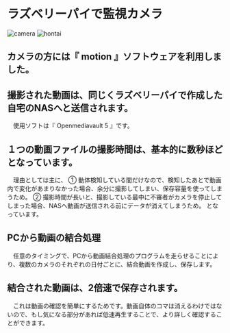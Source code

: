 # ラズベリーパイで監視カメラ


![camera](https://user-images.githubusercontent.com/103634835/164973752-6fb1abd7-8e85-4cdb-8ca7-96a9f2c53b93.jpg)
![hontai](https://user-images.githubusercontent.com/103634835/164973754-718e5637-1113-40c9-9683-665bd606311a.jpg)


## カメラの方には『 motion 』ソフトウェアを利用しました。

## 撮影された動画は、同じくラズベリーパイで作成した自宅のNASへと送信されます。
　使用ソフトは『 Openmediavault 5 』です。

## １つの動画ファイルの撮影時間は、基本的に数秒ほどとなっています。

　理由としては主に、
① 動体検知している間だけなので、検知したあとで動画内で変化があまりなかった場合、余分に撮影してしまい、保存容量を使ってしまうため。
② 撮影時間が長いと、撮影している最中に不審者がカメラを停止してしまった場合、NASへ動画が送信される前にデータが消えてしまうため。
となっています。

## PCから動画の結合処理
　任意のタイミングで、PCから動画結合処理のプログラムを走らせることにより、複数のカメラのそれぞれの日付ごとに、結合動画を作成し、保存します。

## 結合された動画は、2倍速で保存されます。
　これは動画の確認を簡単にするためです。動画自体のコマは消えるわけではないので、もし気になる部分があれば低速再生することで、より詳しく確認することができます。
